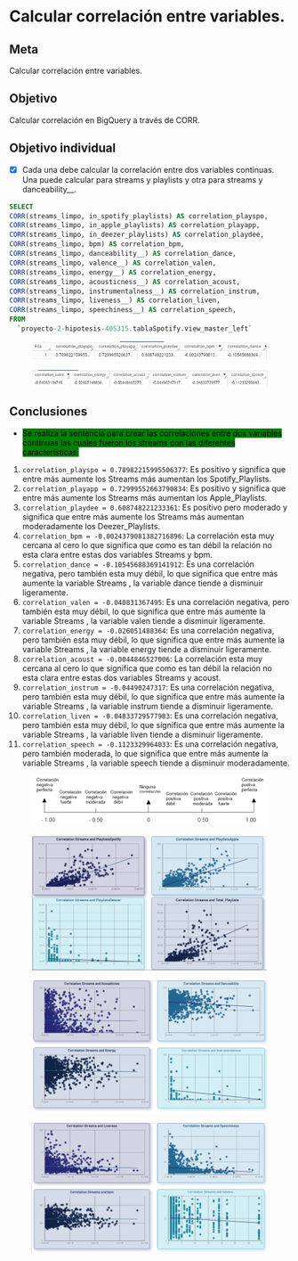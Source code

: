 # Calcular correlación entre variables.

## Meta

Calcular correlación entre variables.

## Objetivo

Calcular correlación en BigQuery a través de CORR.

## Objetivo individual

* [x] Cada una debe calcular la correlación entre dos variables continuas. Una puede calcular para streams y playlists y otra para streams y danceability\_\_.

```sql
SELECT
CORR(streams_limpo, in_spotify_playlists) AS correlation_playspo,
CORR(streams_limpo, in_apple_playlists) AS correlation_playapp,
CORR(streams_limpo, in_deezer_playlists) AS correlation_playdee,
CORR(streams_limpo, bpm) AS correlation_bpm,
CORR(streams_limpo, danceability__) AS correlation_dance,
CORR(streams_limpo, valence__) AS correlation_valen,
CORR(streams_limpo, energy__) AS correlation_energy,
CORR(streams_limpo, acousticness__) AS correlation_acoust,
CORR(streams_limpo, instrumentalness__) AS correlation_instrum,
CORR(streams_limpo, liveness__) AS correlation_liven,
CORR(streams_limpo, speechiness__) AS correlation_speech,
FROM
  `proyecto-2-hipotesis-405315.tablaSpotify.view_master_left`
```

<figure><img src="../../.gitbook/assets/image (20).png" alt=""><figcaption></figcaption></figure>

<figure><img src="../../.gitbook/assets/image (21).png" alt=""><figcaption></figcaption></figure>

## Conclusiones

* <mark style="background-color:green;">Se realiza la sentencia para crear las correlaciones entre dos variables continuas las cuales fueron los streams con las diferentes características:</mark>&#x20;

1. `correlation_playspo = 0.78982215995506377`:  Es positivo y significa que entre más aumente los Streams más aumentan los Spotify\_Playlists.
2. `correlation_playapp = 0.72999552663790834`: Es positivo y significa que entre más aumente los Streams más aumentan los Apple\_Playlists.
3. `correlation_playdee = 0.608748221233361`: Es positivo pero moderado y significa que entre más aumente los Streams más aumentan moderadamente los Deezer\_Playlists.
4. `correlation_bpm = -0.0024379081382716896`: La correlación esta muy cercana al cero lo que significa que como es tan débil la relación no esta clara entre estas dos variables Streams y bpm.
5. `correlation_dance = -0.10545688369141912`: Es una correlación negativa, pero también esta muy débil, lo que significa que entre más aumente la variable Streams , la variable dance tiende a disminuir ligeramente.
6. `correlation_valen = -0.040831367495`: Es una correlación negativa, pero también esta muy débil, lo que significa que entre más aumente la variable Streams , la variable valen tiende a disminuir ligeramente.
7. `correlation_energy = -0.026051488364`: Es una correlación negativa, pero también esta muy débil, lo que significa que entre más aumente la variable Streams , la variable energy tiende a disminuir ligeramente.
8. `correlation_acoust = -0.0044846527006`: La correlación esta muy cercana al cero lo que significa que como es tan débil la relación no esta clara entre estas dos variables Streams y acoust.
9. `correlation_instrum = -0.04490247317`: Es una correlación negativa, pero también esta muy débil, lo que significa que entre más aumente la variable Streams , la variable instrum tiende a disminuir ligeramente.
10. `correlation_liven = -0.04833729577983`: Es una correlación negativa, pero también esta muy débil, lo que significa que entre más aumente la variable Streams , la variable liven tiende a disminuir ligeramente.
11. `correlation_speech = -0.1123329964033`: Es una correlación negativa, pero también moderada, lo que significa que entre más aumente la variable Streams , la variable speech tiende a disminuir moderadamente.

<figure><img src="../../.gitbook/assets/image (2).png" alt=""><figcaption></figcaption></figure>

<figure><img src="../../.gitbook/assets/image (13).png" alt=""><figcaption></figcaption></figure>

<figure><img src="../../.gitbook/assets/image (14).png" alt=""><figcaption></figcaption></figure>

<figure><img src="../../.gitbook/assets/image (15).png" alt=""><figcaption></figcaption></figure>

